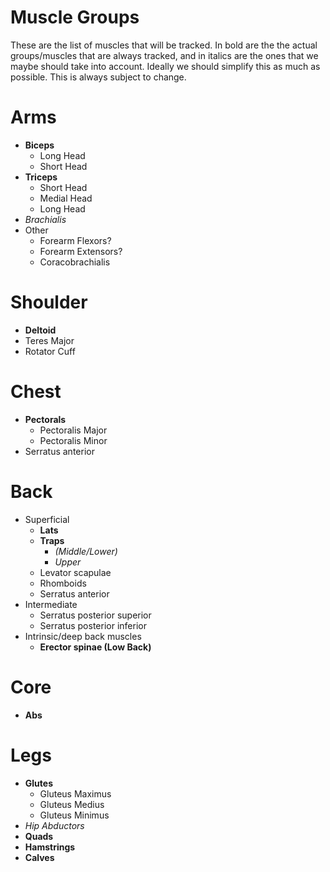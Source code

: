 # Muscle Groups

These are the list of muscles that will be tracked. In bold are the the actual groups/muscles that are always tracked, and in italics are the ones that we maybe should take into account. Ideally we should simplify this as much as possible. This is always subject to change. 
# Arms
- **Biceps**
	- Long Head
	- Short Head
- **Triceps**
	- Short Head
	- Medial Head
	- Long Head
- *Brachialis*
- Other
	- Forearm Flexors?
	- Forearm Extensors?
	- Coracobrachialis
# Shoulder
- **Deltoid**
- Teres Major
- Rotator Cuff
# Chest
- **Pectorals**
	- Pectoralis Major
	- Pectoralis Minor
- Serratus anterior
# Back
- Superficial
	- **Lats**
	- **Traps** 
		- *(Middle/Lower)*
		- *Upper*
	- Levator scapulae
	- Rhomboids
	- Serratus anterior
- Intermediate
	- Serratus posterior superior
	- Serratus posterior inferior
- Intrinsic/deep back muscles
	- **Erector spinae (Low Back)**

# Core
- **Abs**

# Legs
- **Glutes**
	- Gluteus Maximus
	- Gluteus Medius
	- Gluteus Minimus
- *Hip Abductors*
- **Quads**
- **Hamstrings**
- **Calves**

